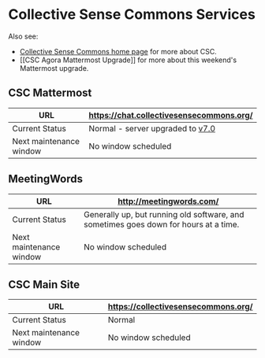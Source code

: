 # Collective Sense Commons Services

Also see:

- [Collective Sense Commons home page](https://collectivesensecommons.org/) for more about CSC.
- [[CSC Agora Mattermost Upgrade]] for more about this weekend's Mattermost upgrade.

## CSC Mattermost

| URL                     | <https://chat.collectivesensecommons.org/>                   |
| ----------------------- | ------------------------------------------------------------ |
| Current Status          | Normal - server upgraded to [v7.0](https://docs.mattermost.com/install/self-managed-changelog.html#release-v7-0-major-release) |
| Next maintenance window | No window scheduled |

## MeetingWords

| URL                     | <http://meetingwords.com/> |
| ----------------------- | ------------------------ |
| Current Status          | Generally up, but running old software, and sometimes goes down for hours at a time. |
| Next maintenance window | No window scheduled |

## CSC Main Site

| URL                     | <https://collectivesensecommons.org/> |
| ----------------------- | ----------------------------------- |
| Current Status          | Normal                              |
| Next maintenance window | No window scheduled                 |

